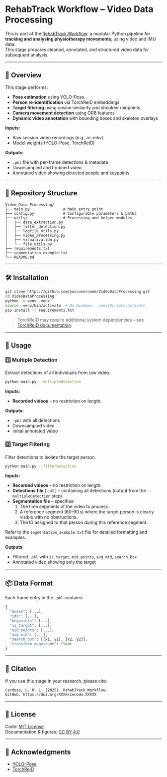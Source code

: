 # RehabTrack Workflow – Video Data Processing

This is part of the [RehabTrack Workflow](https://github.com/lrlcardoso/RehabTrack_Workflow): a modular Python pipeline for **tracking and analysing physiotherapy movements**, using video and IMU data.  
This stage prepares cleaned, annotated, and structured video data for subsequent analysis.

---

## 📌 Overview

This stage performs:
- **Pose estimation** using YOLO-Pose
- **Person re-identification** via TorchReID embeddings
- **Target filtering** using cosine similarity and shoulder midpoints
- **Camera movement detection** using ORB features
- **Dynamic video annotation** with bounding boxes and skeleton overlays

**Inputs:**
- Raw session video recordings (e.g., in .mkv)
- Model weights (YOLO-Pose, TorchReID)

**Outputs:**
- `.pkl` file with per-frame detections & metadata
- Downsampled and trimmed video
- Annotated video showing detected people and keypoints

---

## 📂 Repository Structure

```
Video_Data_Processing/
├── main.py               # Main entry point
├── config.py             # Configurable parameters & paths
├── utils/                # Processing and helper modules
│   ├── data_extraction.py
│   ├── filter_detection.py
│   ├── logfile_utils.py
│   ├── video_processing.py
│   ├── visualization.py
│   └── file_utils.py
├── requirements.txt
├── segmentation_example.txt
└── README.md
```

---

## 🛠 Installation

```bash
git clone https://github.com/yourusername/VideoDataProcessing.git
cd VideoDataProcessing
python -m venv .venv
source .venv/bin/activate  # On Windows: .venv\Scripts\activate
pip install -r requirements.txt
```

> TorchReID may require additional system dependencies – see [TorchReID documentation](https://github.com/KaiyangZhou/deep-person-reid).

---

## 🚀 Usage

### 1️⃣ Multiple Detection
Extract detections of all individuals from raw video.  
```bash
python main.py --multipleDetection
```
**Inputs:**  
- **Recorded videos** – no restriction on length.  

**Outputs:**
- `.pkl` with all detections
- Downsampled video
- Initial annotated video

### 2️⃣ Target Filtering
Filter detections to isolate the target person.
```bash
python main.py --filterDetection
```
**Inputs:**  
- **Recorded videos** – no restriction on length.  
- **Detections file** (`.pkl`) – containing all detections (output from the `--multipleDetection` step).  
- **Segmentation file** – specifies:  
  1. The time segments of the video to process.  
  2. A reference segment (60–90 s) where the target person is clearly visible with no obstructions.  
  3. The ID assigned to that person during this reference segment.  

Refer to the `segmentation_example.txt` file for detailed formatting and examples.  

**Outputs:**
- Filtered `.pkl` with `is_target`, `mid_points`, `avg_mid`, `search_box`
- Annotated video showing only the target

---

## 📦 Data Format

Each frame entry in the `.pkl` contains:
```python
{
  "boxes": [...],
  "ids": [...],
  "keypoints": [...],
  "is_target": [...],
  "mid_points": [...],
  "avg_mid": [...],
  "search_box": [[x1, y1], [x2, y2]],
  "transform_magnitude": float
}
```

---

## 📖 Citation

If you use this stage in your research, please cite:
```
Cardoso, L. R. L. (2025). RehabTrack_Workflow. 
GitHub. https://doi.org/XXXX/zenodo.XXXXX
```

---

## 📝 License

Code: [MIT License](LICENSE)  
Documentation & figures: [CC BY 4.0](LICENSE-docs)

---

## 🤝 Acknowledgments

- [YOLO-Pose](https://github.com/itsyb/YOLOv7-Pose)  
- [TorchReID](https://github.com/KaiyangZhou/deep-person-reid)
